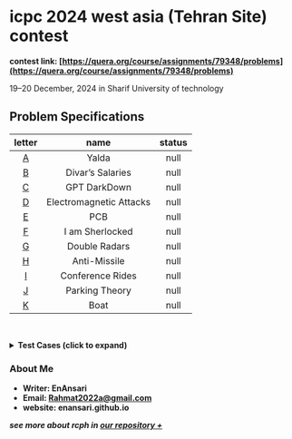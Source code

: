 # icpc 2024 west asia (Tehran Site) contest
**contest link: [https://quera.org/course/assignments/79348/problems](https://quera.org/course/assignments/79348/problems)**

19–20 December, 2024 in Sharif University of technology

## Problem Specifications

<div align="center">

| letter | name | status |
|:---:|:---:|:---:|
|[A](./a.cpp)|Yalda|null|
|[B](./b.cpp)|Divar’s Salaries|null|
|[C](./c.cpp)|GPT DarkDown|null|
|[D](./d.cpp)|Electromagnetic Attacks|null|
|[E](./e.cpp)|PCB|null|
|[F](./f.cpp)|I am Sherlocked|null|
|[G](./g.cpp)|Double Radars|null|
|[H](./h.cpp)|Anti-Missile|null|
|[I](./i.cpp)|Conference Rides|null|
|[J](./j.cpp)|Parking Theory|null|
|[K](./k.cpp)|Boat|null|
</div>

<br><details><summary><strong> Test Cases (click to expand)</strong></summary>

### problem A
#### Example 1:
* **input:**
```bash
150
200
95
130
```
* **output:**
```bash
Pomegranates
```

### problem B
#### Example 1:
* **input:**
```bash
3
500 10 0
200 190 15
10000 150 20
```
* **output:**
```bash
5,000
44,500
1,700,000
```

### problem C

problem C has not any test case!
### problem D

problem D has not any test case!
### problem E

problem E has not any test case!
### problem F

problem F has not any test case!
### problem G

problem G has not any test case!
### problem H

problem H has not any test case!
### problem I

problem I has not any test case!
### problem J

problem J has not any test case!
### problem K

problem K has not any test case!

</details>

### About Me
* **Writer: EnAnsari**
* **Email: Rahmat2022a@gmail.com**
* **website: enansari.github.io**

***see more about rcph in [our repository +](https://github.com/EnAnsari/cph)***

